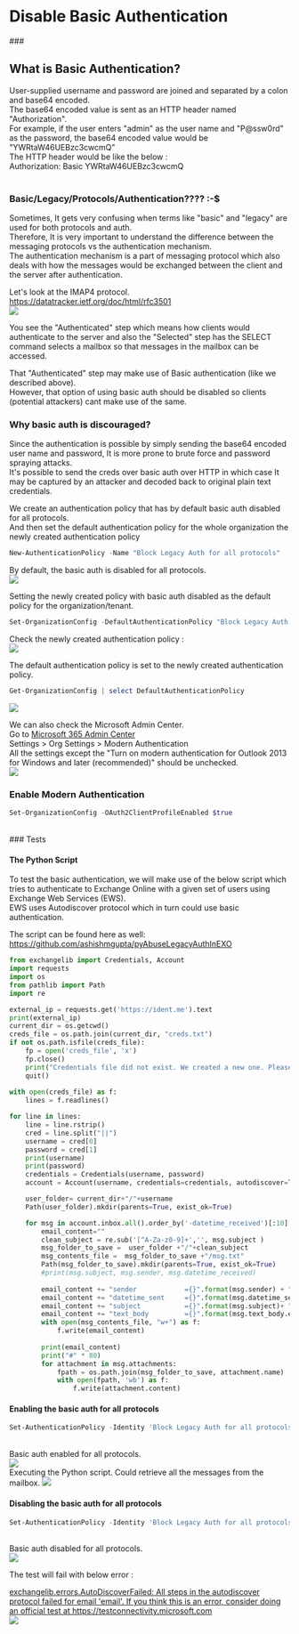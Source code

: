 # Disable Basic Authentication

###<h2>What is Basic Authentication?</h2>
User-supplied username and password are joined and separated by a colon and base64 encoded. <br>
The base64 encoded value is sent as an HTTP header named "Authorization".<br>
For example, if the user enters "admin" as the user name and "P@ssw0rd" as the password, the base64 encoded value would be "YWRtaW46UEBzc3cwcmQ"<br>
The HTTP header would be like the below :<br>
Authorization: Basic YWRtaW46UEBzc3cwcmQ<br>
<br>

### Basic/Legacy/Protocols/Authentication???? :-$
Sometimes, It gets very confusing when terms like "basic" and "legacy" are used for both protocols and auth. <br>
Therefore, It is very important to understand the difference between the messaging protocols vs the authentication mechanism. <br>
The authentication mechanism is a part of messaging protocol which also deals with how the messages would be exchanged between the client and the server after authentication. <br>

Let's look at the IMAP4 protocol. <br>
<a href="https://datatracker.ietf.org/doc/html/rfc3501">https://datatracker.ietf.org/doc/html/rfc3501</a><br>
<img src="../../../images/o365security/disable-basic-auth-10.png"></img><br>

You see the "Authenticated" step which means how clients would authenticate to the server and also the "Selected" step has the SELECT command selects a mailbox so that messages in the mailbox can be accessed. <br>

That "Authenticated" step may make use of Basic authentication (like we described above).<br>
However, that option of using basic auth should be disabled so clients (potential attackers) cant make use of the same.<br>


### Why basic auth is discouraged?
Since the authentication is possible by simply sending the base64 encoded user name and password, It is more prone to brute force and password spraying attacks.<br>
It's possible to send the creds over basic auth over HTTP in which case It may be captured by an attacker and decoded back to original plain text credentials.<br>


We create an authentication policy that has by default basic auth disabled for all protocols. <br>
And then set the default authentication policy for the whole organization the newly created authentication policy

```powershell
New-AuthenticationPolicy -Name "Block Legacy Auth for all protocols"
```
By default, the basic auth is disabled for all protocols. <br>
<img src="../../../images/o365security/disable-basic-auth-5-all-protocols.png"></img>

Setting the newly created policy with basic auth disabled as the default policy for the organization/tenant. <br>
```powershell
Set-OrganizationConfig -DefaultAuthenticationPolicy "Block Legacy Auth for all protocols"
```

Check the newly created authentication policy : <br>
<img src="../../../images/o365security/disable-basic-auth-1.png"></img>

The default authentication policy is set to the newly created authentication policy. <br>

```powershell
Get-OrganizationConfig | select DefaultAuthenticationPolicy
```

<img src="../../../images/o365security/disable-basic-auth-2.png"></img>

We can also check the Microsoft Admin Center.<br>
Go to <a href="https://admin.microsoft.com/">Microsoft 365 Admin Center</a> <br>
Settings > Org Settings > Modern Authentication <br>
All the settings except the "Turn on modern authentication for Outlook 2013 for Windows and later (recommended)" should be unchecked. <br>
<img src="../../../images/o365security/disable-basic-auth-3.png"></img>

### Enable Modern Authentication

```powershell
Set-OrganizationConfig -OAuth2ClientProfileEnabled $true
```
<br>
### Tests

#### The Python Script
To test the basic authentication, we will make use of the below script which tries to authenticate to Exchange Online with a given set of users using Exchange Web Services (EWS).<br>
EWS uses Autodiscover protocol which in turn could use basic authentication.

The script can be found here as well: <br>
https://github.com/ashishmgupta/pyAbuseLegacyAuthInEXO <br>

```python
from exchangelib import Credentials, Account
import requests
import os
from pathlib import Path
import re

external_ip = requests.get('https://ident.me').text
print(external_ip)
current_dir = os.getcwd()
creds_file = os.path.join(current_dir, "creds.txt")
if not os.path.isfile(creds_file):
    fp = open('creds_file', 'x')
    fp.close()
    print("Credentials file did not exist. We created a new one. Please populate with username and password separated by || in each line")
    quit()
    
with open(creds_file) as f:
    lines = f.readlines()

for line in lines:
	line = line.rstrip()
	cred = line.split("||")
	username = cred[0]
	password = cred[1]
	print(username)
	print(password)
	credentials = Credentials(username, password)
	account = Account(username, credentials=credentials, autodiscover=True)

	user_folder= current_dir+"/"+username
	Path(user_folder).mkdir(parents=True, exist_ok=True)

	for msg in account.inbox.all().order_by('-datetime_received')[:10]:
		email_content=""
		clean_subject = re.sub('[^A-Za-z0-9]+','', msg.subject )
		msg_folder_to_save =  user_folder +"/"+clean_subject
		msg_contents_file =  msg_folder_to_save +"/msg.txt"
		Path(msg_folder_to_save).mkdir(parents=True, exist_ok=True)
		#print(msg.subject, msg.sender, msg.datetime_received)
		
		email_content += "sender            ={}".format(msg.sender) + "\n"
		email_content += "datetime_sent     ={}".format(msg.datetime_sent)+ "\n"
		email_content += "subject           ={}".format(msg.subject)+ "\n"
		email_content += "text_body         ={}".format(msg.text_body.encode('UTF-8'))+ "\n"
		with open(msg_contents_file, "w+") as f:
			f.write(email_content)
		
		print(email_content)
		print("#" * 80)
		for attachment in msg.attachments:
			fpath = os.path.join(msg_folder_to_save, attachment.name)
			with open(fpath, 'wb') as f:
				f.write(attachment.content)
```


#### Enabling the basic auth for all protocols <br>
```Powershell 
Set-AuthenticationPolicy -Identity 'Block Legacy Auth for all protocols' -AllowBasicAuthAutodiscover -AllowBasicAuthActiveSync -AllowBasicAuthImap -AllowBasicAuthMapi -AllowBasicAuthOfflineAddressBook -AllowBasicAuthOutlookService -AllowBasicAuthPop -AllowBasicAuthPowershell -AllowBasicAuthReportingWebServices -AllowBasicAuthRpc -AllowBasicAuthSmtp -AllowBasicAuthWebServices
```
<br>
Basic auth enabled for all protocols.<br>
<img src="../../../images/o365security/disable-basic-auth-6-all-protocols-enabled.png"></img>

<br>
Executing the Python script. 
Could retrieve all the messages from the mailbox.
<img src="../../../images/o365security/disable-basic-auth-test-7.png"></img>

#### Disabling the basic auth for all protocols <br>
```powershell
Set-AuthenticationPolicy -Identity 'Block Legacy Auth for all protocols' -AllowBasicAuthAutodiscover:$false -AllowBasicAuthActiveSync:$false -AllowBasicAuthImap:$false -AllowBasicAuthMapi:$false -AllowBasicAuthOfflineAddressBook:$false -AllowBasicAuthOutlookService:$false -AllowBasicAuthPop:$false -AllowBasicAuthPowershell:$false -AllowBasicAuthReportingWebServices:$false -AllowBasicAuthRpc:$false -AllowBasicAuthSmtp:$false -AllowBasicAuthWebServices:$false 
```
<br>
Basic auth disabled for all protocols.<br>
<img src="../../../images/o365security/disable-basic-auth-6-all-protocols-disabled.png"></img> <br>

The test will fail with below error : <br>

<u>
exchangelib.errors.AutoDiscoverFailed: All steps in the autodiscover protocol failed for email 'email'. If you think this is an error, consider doing an official test at https://testconnectivity.microsoft.com
</u>
<br>
<img src="../../../images/o365security/disable-basic-auth-test-8.png"></img> <br>
<br>
